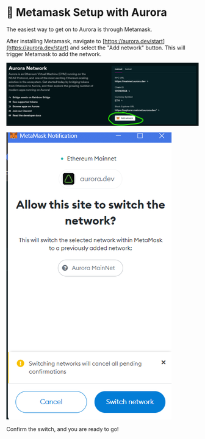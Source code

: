 # 🌌 Metamask Setup with Aurora

The easiest way to get on to Aurora is through Metamask.

After installing Metamask, navigate to [https://aurora.dev/start](https://aurora.dev/start) and select the "Add network" button. This will trigger Metamask to add the network.

![](<../.gitbook/assets/image (5) (1) (1) (1) (1).png>)

![](<../.gitbook/assets/image (6) (1) (1).png>)

Confirm the switch, and you are ready to go!
